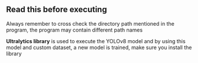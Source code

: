 <h2><b>Read this before executing</b></h2>

Always remember to cross check the directory path mentioned in the program, the program may contain different path names

<span><b>Ultralytics library</b></span> is used to execute the YOLOv8 model and by using this model and custom dataset, a new model is trained, make sure you install the library
